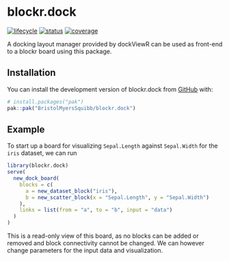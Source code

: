 
<!-- README.md is generated from README.Rmd. Please edit that file -->

# blockr.dock

<!-- badges: start -->

[![lifecycle](https://img.shields.io/badge/lifecycle-experimental-orange.svg)](https://lifecycle.r-lib.org/articles/stages.html#experimental)
[![status](https://github.com/BristolMyersSquibb/blockr.dock/actions/workflows/ci.yaml/badge.svg)](https://github.com/BristolMyersSquibb/blockr.dock/actions/workflows/ci.yaml)
[![coverage](https://codecov.io/gh/BristolMyersSquibb/blockr.dock/graph/badge.svg?token=VoOPRU65KA)](https://app.codecov.io/gh/BristolMyersSquibb/blockr.dock)
<!-- badges: end -->

A docking layout manager provided by dockViewR can be used as front-end
to a blockr board using this package.

## Installation

You can install the development version of blockr.dock from
[GitHub](https://github.com/) with:

``` r
# install.packages("pak")
pak::pak("BristolMyersSquibb/blockr.dock")
```

## Example

To start up a board for visualizing `Sepal.Length` against `Sepal.Width`
for the `iris` dataset, we can run

``` r
library(blockr.dock)
serve(
  new_dock_board(
    blocks = c(
      a = new_dataset_block("iris"),
      b = new_scatter_block(x = "Sepal.Length", y = "Sepal.Width")
    ),
    links = list(from = "a", to = "b", input = "data")
  )
)
```

This is a read-only view of this board, as no blocks can be added or
removed and block connectivity cannot be changed. We can however change
parameters for the input data and visualization.
